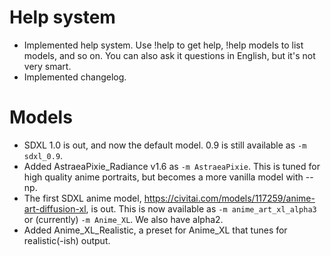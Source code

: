# Help system
- Implemented help system. Use !help to get help, !help models to list models, and so on.
  You can also ask it questions in English, but it's not very smart.
- Implemented changelog.

# Models
- SDXL 1.0 is out, and now the default model. 0.9 is still available as `-m sdxl_0.9`.
- Added AstraeaPixie_Radiance v1.6 as `-m AstraeaPixie`.
  This is tuned for high quality anime portraits, but becomes a more vanilla model with --np.
- The first SDXL anime model, https://civitai.com/models/117259/anime-art-diffusion-xl, is out.
  This is now available as `-m anime_art_xl_alpha3` or (currently) `-m Anime_XL`. We also have alpha2.
- Added Anime_XL_Realistic, a preset for Anime_XL that tunes for realistic(-ish) output.

